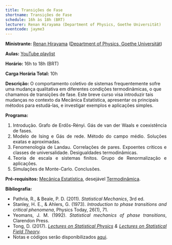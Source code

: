 ```yaml
---
title: Transições de Fase
shortname: Transições de Fase
schedule: 16h às 18h (BRT)
lecturer: Renan Hirayama (Department of Physics, Goethe Universität)
eventcode: jayme3
---
```


**Ministrante:** [Renan Hirayama](http://lattes.cnpq.br/4527194577561153) ([Department of Physics, Goethe Universität](https://www.goethe-university-frankfurt.de/63109041/Welcome_to_the_Department_of_Physics?))

**Aulas:** [YouTube playlist](https://www.youtube.com/playlist?list=PLUtepDnpw2tOML38lHNht_HXxgFCd7vwb)

**Horário:** 16h to 18h (BRT)

**Carga Horária Total:** 10h

**Descrição:** O comportamento coletivo de sistemas frequentemente sofre uma mudança qualitativa em diferentes condições termodinâmicas, 
o que chamamos de transições de fase. Este breve curso visa introduzir tais mudanças no contexto da Mecânica Estatística, apresentar os 
principais métodos para estudá-las, e investigar exemplos e aplicações simples.

**Programa:** 

<div style="text-align: justify">
 <ol>
  <li> Introdução. Grafo de Erdős-Rényi. Gás de van der Waals e coexistência de fases.</li>
  <li> Modelo de Ising e Gás de rede. Método do campo médio. Soluções exatas e aproximadas.</li>
  <li> Fenomenologia de Landau. Correlações de pares. Expoentes críticos e classes de universalidade. Desigualdades termodinâmicas.</li>
  <li> Teoria de escala e sistemas finitos. Grupo de Renormalização e aplicações.</li>
  <li> Simulações de Monte-Carlo. Conclusões.</li>
 </ol>
</div>

**Pré-requisitos:** [Mecânica Estatística](https://uspdigital.usp.br/jupiterweb/obterDisciplina?nomdis=&sgldis=4302401), desejável [Termodinâmica](https://uspdigital.usp.br/jupiterweb/obterDisciplina?sgldis=4302308&verdis=1).

**Bibliografia:** 

<div style="text-align: justify">
 <ul>
  <li>Pathria, R., & Beale, P. D. (2011).<i> Statistical Mechanics</i>, 3rd ed.</li>
  <li>Stanley, H. E., & Ahlers, G. (1973).<i> Introduction to phase transitions and critical phenomena</i>, Physics Today, 26(1), 71.</li>
  <li>Yeomans, J. M. (1992).<i> Statistical mechanics of phase transitions</i>, Clarendon Press.</li>
  <li>Tong, D. (2017).<i> <a href="http://www.damtp.cam.ac.uk/user/tong/statphys.html">Lectures on Statistical Physics</a> & <a href="http://www.damtp.cam.ac.uk/user/tong/sft.html">Lectures on Statistical Field Theory</a>.</i></li>
  <li> Notas e códigos serão disponibilizados <a href="https://www.notion.so/Transi-es-de-fase-d7e83ff687de47ecb1744362ae378964">aqui</a>.</li>
 </ul>
</div>
